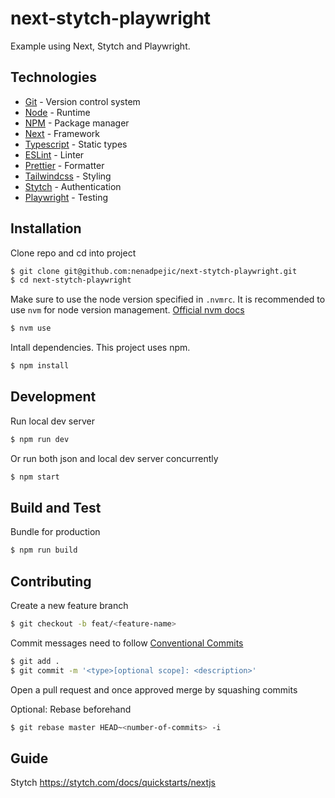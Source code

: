 # next-stytch-playwright

Example using Next, Stytch and Playwright.

## Technologies

- [Git](https://git-scm.com/) - Version control system
- [Node](https://nodejs.org/en) - Runtime
- [NPM](https://www.npmjs.com/) - Package manager
- [Next](https://nextjs.org/) - Framework
- [Typescript](https://www.typescriptlang.org/) - Static types
- [ESLint](https://eslint.org/) - Linter
- [Prettier](https://prettier.io/) - Formatter
- [Tailwindcss](https://tailwindcss.com/) - Styling
- [Stytch](https://stytch.com/) - Authentication
- [Playwright](https://playwright.dev/) - Testing

## Installation

Clone repo and cd into project

```sh
$ git clone git@github.com:nenadpejic/next-stytch-playwright.git
$ cd next-stytch-playwright
```

Make sure to use the node version specified in `.nvmrc`. It is recommended to use `nvm` for node version management. [Official nvm docs](https://github.com/nvm-sh/nvm/blob/master/README.md)

```sh
$ nvm use
```

Intall dependencies. This project uses npm.

```sh
$ npm install
```

## Development

Run local dev server

```sh
$ npm run dev
```

Or run both json and local dev server concurrently

```sh
$ npm start
```

## Build and Test

Bundle for production

```sh
$ npm run build
```

## Contributing

Create a new feature branch

```sh
$ git checkout -b feat/<feature-name>
```

Commit messages need to follow [Conventional Commits](https://www.conventionalcommits.org/en/v1.0.0/)

```sh
$ git add .
$ git commit -m '<type>[optional scope]: <description>'
```

Open a pull request and once approved merge by squashing commits

Optional: Rebase beforehand

```sh
$ git rebase master HEAD~<number-of-commits> -i
```

## Guide

Stytch https://stytch.com/docs/quickstarts/nextjs
